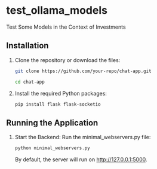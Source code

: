# test_ollama_models
Test Some Models in the Context of Investments

## Installation

1.  Clone the repository or download the files:
    ```bash
    git clone https://github.com/your-repo/chat-app.git
    ```
    ```bash
    cd chat-app
    ```

2.  Install the required Python packages:
    ```bash
    pip install flask flask-socketio
    ```
## Running the Application

1.	Start the Backend:
    Run the minimal_webservers.py file:
    ```bash
    python minimal_webservers.py
    ```
    By default, the server will run on http://127.0.0.1:5000.